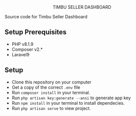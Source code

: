 

<p align="center">
    TIMBU SELLER DASHBOARD
</p>

Source code for  Timbu Seller Dashboard

## Setup Prerequisites

- PHP v8.1.9
- Composer v2.*
- Laravel9


## Setup

- Clone this repository on your computer
- Get a copy of the correct `.env` file
- Run `composer install` in your terminal.
- Run `php artisan key:generate --ansi` to generate app key
- Run `npm install` in your terminal to install dependecies.
- Run `php artisan serve` to view project.